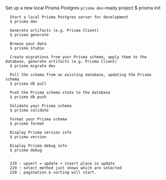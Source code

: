  Set up a new local Prisma Postgres `prisma dev`-ready project
      $ prisma init

      Start a local Prisma Postgres server for development
      $ prisma dev

      Generate artifacts (e.g. Prisma Client)
      $ prisma generate

      Browse your data
      $ prisma studio

      Create migrations from your Prisma schema, apply them to the database, generate artifacts (e.g. Prisma Client)
      $ prisma migrate dev

      Pull the schema from an existing database, updating the Prisma schema
      $ prisma db pull

      Push the Prisma schema state to the database
      $ prisma db push

      Validate your Prisma schema
      $ prisma validate

      Format your Prisma schema
      $ prisma format

      Display Prisma version info
      $ prisma version

      Display Prisma debug info
      $ prisma debug


      229 : upsert = update + insert place in update 
      229 : select method just shows which are selected
      220 : pagination & sorting will start.